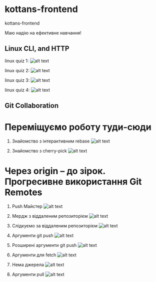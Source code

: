 # kottans-frontend
kottans-frontend 

Маю надію на ефективне навчання!


## Linux CLI, and HTTP
linux quiz 1:
![alt text](https://github.com/GavryshSergii/kottans-frontend/blob/main/task_linux_cli/quiz_1.png "linux quiz 1")

linux quiz 2:
![alt text](https://github.com/GavryshSergii/kottans-frontend/blob/main/task_linux_cli/quiz_2.png "linux quiz 2")

linux quiz 3:
![alt text](https://github.com/GavryshSergii/kottans-frontend/blob/main/task_linux_cli/quiz_3.png "linux quiz 3")

linux quiz 4:
![alt text](https://github.com/GavryshSergii/kottans-frontend/blob/main/task_linux_cli/quiz_4.png "linux quiz 4")

## Git Collaboration

# Переміщуємо роботу туди-сюди

1. Знайомство з інтерактивним rebase
   ![alt text](https://github.com/GavryshSergii/kottans-frontend/blob/main/task_git_collaboration/move1.png "Знайомство з інтерактивним rebase")
   
2. Знайомство з cherry-pick
   ![alt text](https://github.com/GavryshSergii/kottans-frontend/blob/main/task_git_collaboration/move2.png "Знайомство з cherry-pick")



# Через origin – до зірок. Прогресивне використання Git Remotes

1. Push Майстер
![alt text](https://github.com/GavryshSergii/kottans-frontend/blob/main/task_git_collaboration/remoteAdvanced1.png "Push Майстер")

2. Мердж з віддаленим репозиторієм
![alt text](https://github.com/GavryshSergii/kottans-frontend/blob/main/task_git_collaboration/remoteAdvanced2.png "Мердж з віддаленим репозиторієм")

3. Слідкуємо за віддаленим репозиторієм
![alt text](https://github.com/GavryshSergii/kottans-frontend/blob/main/task_git_collaboration/remoteAdvanced3.png "Слідкуємо за віддаленим репозиторієм")

4. Аргументи git push
![alt text](https://github.com/GavryshSergii/kottans-frontend/blob/main/task_git_collaboration/remoteAdvanced4.png "Аргументи git push")

5. Розширені аргументи git push
![alt text](https://github.com/GavryshSergii/kottans-frontend/blob/main/task_git_collaboration/remoteAdvanced5.png "Розширені аргументи git push")

6. Аргументи для fetch
![alt text](https://github.com/GavryshSergii/kottans-frontend/blob/main/task_git_collaboration/remoteAdvanced6.png "Аргументи для fetch")

7. Нема джерела 
![alt text](https://github.com/GavryshSergii/kottans-frontend/blob/main/task_git_collaboration/remoteAdvanced7.png "Нема джерела")

8. Аргументи pull 
![alt text](https://github.com/GavryshSergii/kottans-frontend/blob/main/task_git_collaboration/remoteAdvanced8.png "Аргументи pull ")

